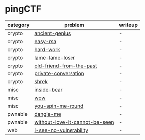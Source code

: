 # pingCTF
category | problem | writeup
--- | --- | ---
crypto | [ancient-genius](crypto/ancient-genius) | -
crypto | [easy-rsa](crypto/easy-rsa) | -
crypto | [hard-work](crypto/hard-work) | -
crypto | [lame-lame-loser](crypto/lame-lame-loser) | -
crypto | [old-friend-from-the-past](crypto/old-friend-from-the-past) | -
crypto | [private-conversation](crypto/private-conversation) | -
crypto | [shrek](crypto/shrek) | -
misc | [inside-bear](misc/inside-bear) | -
misc | [wow](misc/wow) | -
misc | [you-spin-me-round](misc/you-spin-me-round) | -
pwnable | [dangle-me](pwnable/dangle-me) | -
pwnable | [without-love-it-cannot-be-seen](pwnable/without-love-it-cannot-be-seen) | -
web | [i-see-no-vulnerability](web/i-see-no-vulnerability) | -
